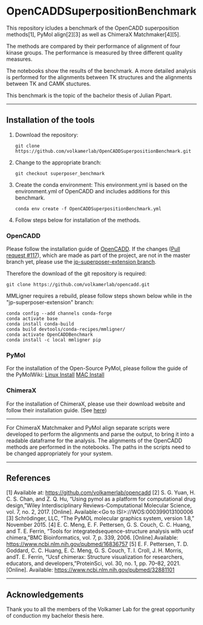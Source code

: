 # OpenCADDSuperpositionBenchmark
This repository icludes a benchmark of the OpenCADD superposition methods[1], PyMol align[2][3] as well as ChimeraX Matchmaker[4][5].

The methods are compared by their performance of alignment of four kinase groups.
The performance is measured by three different quality measures.

The notebooks show the results of the benchmark.
A more detailed analysis is performed for the alignments between TK structures and the alignments between TK and CAMK stuctures. 

This benchmark is the topic of the bachelor thesis of Julian Pipart. 

___
## Installation of the tools

1. Download the repository:
    ```
    git clone https://github.com/volkamerlab/OpenCADDSuperpositionBenchmark.git
    ```
2. Change to the appropriate branch:
    ```
    git checkout superposer_benchmark
    ```
3. Create the conda environment:
This environment.yml is based on the environment.yml of OpenCADD and includes additions for this benchmark.
    ```
    conda env create -f OpenCADDSuperpositionBenchmark.yml
    ```
4. Follow steps below for installation of the methods.
### OpenCADD
Please follow the installation guide of [OpenCADD](https://opencadd.readthedocs.io/en/latest/installing.html). If the changes ([Pull request #117](https://github.com/volkamerlab/opencadd/pull/117)), which are made as part of the project, are not in the master branch yet, please use the [jp-superposer-extension branch](https://github.com/volkamerlab/opencadd/tree/jp-superposer-extension).

Therefore the download of the git repository is required:
```
git clone https://github.com/volkamerlab/opencadd.git
```
MMLigner requires a rebuild, please follow steps shown below while in the "jp-superposer-extension" branch:
```
conda config --add channels conda-forge 
conda activate base
conda install conda-build
conda build devtools/conda-recipes/mmligner/
conda activate OpenCADDBenchmark
conda install -c local mmligner pip
```


### PyMol
For the installation of the Open-Source PyMol, please follow the guide of the PyMolWiki:
[Linux Install](https://pymolwiki.org/index.php/Linux_Install)
[MAC Install](https://pymolwiki.org/index.php/MAC_Install)

### ChimeraX
For the installation of ChimeraX, please use their download website and follow their installation guide. (See [here](https://www.cgl.ucsf.edu/chimerax/))

___
For ChimeraX Matchmaker and PyMol align separate scripts were developed to perform the alignments and parse the output, to bring it into a readable dataframe for the analysis.
The alignments of the OpenCADD methods are performed in the notebooks.
The paths in the scripts need to be changed appropriately for your system.
___
## References
[1] Available at: https://github.com/volkamerlab/opencadd
[2] S. G. Yuan, H. C. S. Chan, and Z. Q. Hu, “Using pymol as a platform for computational drug design,”Wiley Interdisciplinary Reviews-Computational Molecular Science, vol. 7, no. 2, 2017. [Online]. Available:$<$Go to ISI$>$$:$//WOS:000399013100006
[3] Schrödinger, LLC, “The PyMOL molecular graphics system, version 1.8,” November 2015.
[4] E. C. Meng, E. F. Pettersen, G. S. Couch, C. C. Huang, and T. E. Ferrin, “Tools for integratedsequence-structure analysis with ucsf chimera,”BMC Bioinformatics, vol. 7, p. 339, 2006. [Online].Available:  https://www.ncbi.nlm.nih.gov/pubmed/16836757
[5]  E. F. Pettersen, T. D. Goddard, C. C. Huang, E. C. Meng, G. S. Couch, T. I. Croll, J. H. Morris, andT. E. Ferrin, “Ucsf chimerax:  Structure visualization for researchers, educators, and developers,”ProteinSci, vol. 30, no. 1, pp. 70–82, 2021. [Online]. Available:  https://www.ncbi.nlm.nih.gov/pubmed/32881101

___
## Acknowledgements
Thank you to all the members of the Volkamer Lab for the great opportunity of conduction my bachelor thesis here.
